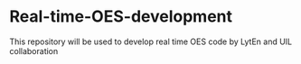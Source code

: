 # Real-time-OES-development
This repository will be used to develop real time OES code by LytEn and UIL collaboration
